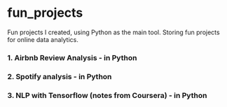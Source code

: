 # fun_projects 
Fun projects I created, using Python as the main tool.
Storing fun projects for online data analytics.

### 1. Airbnb Review Analysis - in Python

### 2. Spotify analysis - in Python

### 3. NLP with Tensorflow (notes from Coursera) - in Python
